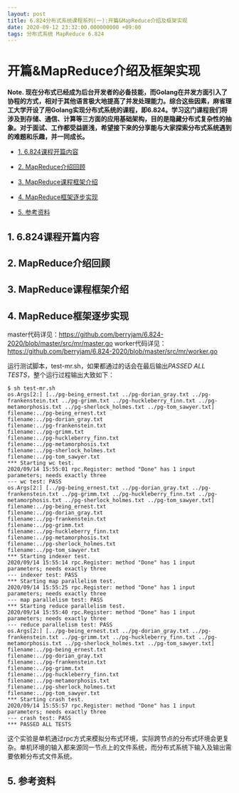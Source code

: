 ```yaml
---
layout: post
title: 6.824分布式系统课程系列(一):开篇&MapReduce介绍及框架实现
date: 2020-09-12 23:32:00.000000000 +09:00
tags: 分布式系统 MapReduce 6.824
---
```



# 开篇&MapReduce介绍及框架实现

**Note. 现在分布式已经成为后台开发者的必备技能，而Golang在并发方面引入了协程的方式，相对于其他语言极大地提高了并发处理能力。综合这些因素，麻省理工大学开设了用Golang实现分布式系统的课程，即6.824。学习这门课程我们将涉及到存储、通信、计算等三方面的应用基础架构，目的是隐藏分布式复杂性的抽象。对于面试、工作都受益匪浅，希望接下来的分享能与大家探索分布式系统遇到的难题和乐趣，并一同成长。**

- [1. 6.824课程开篇内容]()

- [2. MapReduce介绍回顾]()

- [3. MapReduce课程框架介绍]()

- [4. MapReduce框架逐步实现]()

- [5. 参考资料]()

## 1. 6.824课程开篇内容


## 2. MapReduce介绍回顾


## 3. MapReduce课程框架介绍


## 4. MapReduce框架逐步实现

master代码详见：https://github.com/berryjam/6.824-2020/blob/master/src/mr/master.go
worker代码详见：https://github.com/berryjam/6.824-2020/blob/master/src/mr/worker.go

运行测试脚本，test-mr.sh，如果都通过的话会在最后输出*PASSED ALL TESTS*，整个运行过程输出大致如下：
```
$ sh test-mr.sh
os.Args[2:] [../pg-being_ernest.txt ../pg-dorian_gray.txt ../pg-frankenstein.txt ../pg-grimm.txt ../pg-huckleberry_finn.txt ../pg-metamorphosis.txt ../pg-sherlock_holmes.txt ../pg-tom_sawyer.txt]
filename:../pg-being_ernest.txt
filename:../pg-dorian_gray.txt
filename:../pg-frankenstein.txt
filename:../pg-grimm.txt
filename:../pg-huckleberry_finn.txt
filename:../pg-metamorphosis.txt
filename:../pg-sherlock_holmes.txt
filename:../pg-tom_sawyer.txt
*** Starting wc test.
2020/09/14 15:55:01 rpc.Register: method "Done" has 1 input parameters; needs exactly three
--- wc test: PASS
os.Args[2:] [../pg-being_ernest.txt ../pg-dorian_gray.txt ../pg-frankenstein.txt ../pg-grimm.txt ../pg-huckleberry_finn.txt ../pg-metamorphosis.txt ../pg-sherlock_holmes.txt ../pg-tom_sawyer.txt]
filename:../pg-being_ernest.txt
filename:../pg-dorian_gray.txt
filename:../pg-frankenstein.txt
filename:../pg-grimm.txt
filename:../pg-huckleberry_finn.txt
filename:../pg-metamorphosis.txt
filename:../pg-sherlock_holmes.txt
filename:../pg-tom_sawyer.txt
*** Starting indexer test.
2020/09/14 15:55:14 rpc.Register: method "Done" has 1 input parameters; needs exactly three
--- indexer test: PASS
*** Starting map parallelism test.
2020/09/14 15:55:25 rpc.Register: method "Done" has 1 input parameters; needs exactly three
--- map parallelism test: PASS
*** Starting reduce parallelism test.
2020/09/14 15:55:40 rpc.Register: method "Done" has 1 input parameters; needs exactly three
--- reduce parallelism test: PASS
os.Args[2:] [../pg-being_ernest.txt ../pg-dorian_gray.txt ../pg-frankenstein.txt ../pg-grimm.txt ../pg-huckleberry_finn.txt ../pg-metamorphosis.txt ../pg-sherlock_holmes.txt ../pg-tom_sawyer.txt]
filename:../pg-being_ernest.txt
filename:../pg-dorian_gray.txt
filename:../pg-frankenstein.txt
filename:../pg-grimm.txt
filename:../pg-huckleberry_finn.txt
filename:../pg-metamorphosis.txt
filename:../pg-sherlock_holmes.txt
filename:../pg-tom_sawyer.txt
*** Starting crash test.
2020/09/14 15:55:57 rpc.Register: method "Done" has 1 input parameters; needs exactly three
--- crash test: PASS
*** PASSED ALL TESTS
```

这个实验是单机通过rpc方式来模拟分布式环境，实际跨节点的分布式环境会更复杂。单机环境的输入都来源同一节点上的文件系统，而分布式系统下输入及输出需要依赖分布式文件系统。

## 5. 参考资料

